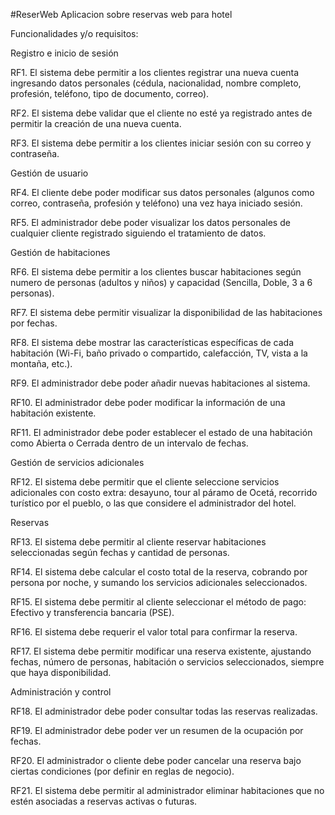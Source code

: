 #ReserWeb
Aplicacion sobre reservas web para hotel

Funcionalidades y/o requisitos:

Registro e inicio de sesión

RF1. El sistema debe permitir a los clientes registrar una nueva cuenta ingresando datos personales (cédula, nacionalidad, nombre completo, profesión, teléfono, tipo de documento, correo).

RF2. El sistema debe validar que el cliente no esté ya registrado antes de permitir la creación de una nueva cuenta.

RF3. El sistema debe permitir a los clientes iniciar sesión con su correo y contraseña.

Gestión de usuario

RF4. El cliente debe poder modificar sus datos personales (algunos como correo, contraseña, profesión y teléfono) una vez haya iniciado sesión.

RF5. El administrador debe poder visualizar los datos personales de cualquier cliente registrado siguiendo el tratamiento de datos.

Gestión de habitaciones

RF6. El sistema debe permitir a los clientes buscar habitaciones según numero de personas (adultos y niños) y capacidad (Sencilla, Doble, 3 a 6 personas).

RF7. El sistema debe permitir visualizar la disponibilidad de las habitaciones por fechas.

RF8. El sistema debe mostrar las características específicas de cada habitación (Wi-Fi, baño privado o compartido, calefacción, TV, vista a la montaña, etc.).

RF9. El administrador debe poder añadir nuevas habitaciones al sistema.

RF10. El administrador debe poder modificar la información de una habitación existente.

RF11. El administrador debe poder establecer el estado de una habitación como Abierta o Cerrada dentro de un intervalo de fechas.

Gestión de servicios adicionales

RF12. El sistema debe permitir que el cliente seleccione servicios adicionales con costo extra: desayuno, tour al páramo de Ocetá, recorrido turístico por el pueblo, o las que considere el administrador del hotel.

Reservas

RF13. El sistema debe permitir al cliente reservar habitaciones seleccionadas según fechas y cantidad de personas.

RF14. El sistema debe calcular el costo total de la reserva, cobrando por persona por noche, y sumando los servicios adicionales seleccionados.

RF15. El sistema debe permitir al cliente seleccionar el método de pago: Efectivo y transferencia bancaria (PSE).

RF16. El sistema debe requerir el valor total para confirmar la reserva.

RF17. El sistema debe permitir modificar una reserva existente, ajustando fechas, número de personas, habitación o servicios seleccionados, siempre que haya disponibilidad.

Administración y control

RF18. El administrador debe poder consultar todas las reservas realizadas.

RF19. El administrador debe poder ver un resumen de la ocupación por fechas.

RF20. El administrador o cliente debe poder cancelar una reserva bajo ciertas condiciones (por definir en reglas de negocio).

RF21. El sistema debe permitir al administrador eliminar habitaciones que no estén asociadas a reservas activas o futuras.
